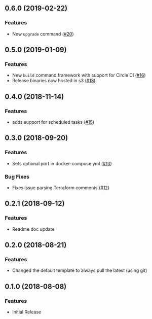 ## 0.6.0 (2019-02-22)

### Features

- New `upgrade` command ([#20](https://github.com/turnerlabs/fargate-create/issues/20))


## 0.5.0 (2019-01-09)

### Features

- New `build` command framework with support for Circle CI ([#16](https://github.com/turnerlabs/fargate-create/pull/16))
- Release binaries now hosted in s3 ([#18](https://github.com/turnerlabs/fargate-create/pull/18))


## 0.4.0 (2018-11-14)

### Features

- adds support for scheduled tasks ([#15](https://github.com/turnerlabs/fargate-create/pull/15))


## 0.3.0 (2018-09-20)

### Features

- Sets optional port in docker-compose.yml ([#13](https://github.com/turnerlabs/fargate-create/issues/13))

### Bug Fixes

  - Fixes issue parsing Terraform comments ([#12](https://github.com/turnerlabs/fargate-create/issues/12))


## 0.2.1 (2018-09-12)

### Features

  - Readme doc update


## 0.2.0 (2018-08-21)

### Features

  - Changed the default template to always pull the latest (using git)


## 0.1.0 (2018-08-08)

### Features

  - Initial Release
